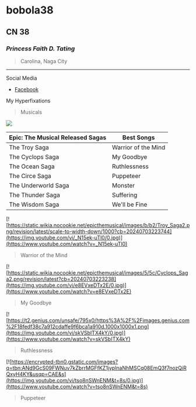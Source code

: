# bobola38
## CN 38
### *Princess Faith D. Tating*
> Carolina, Naga City
---
Social Media
- [Facebook](https://facebook.com)

My Hyperfixations
> Musicals

![](https://encrypted-tbn1.gstatic.com/images?q=tbn:ANd9GcQl_dxMXUHRDcUh_BCKBWfbwvS5y7PULHLELm8vvViazaXCuvaR)


| Epic: The Musical Released Sagas | Best Songs |
| ----------- | ----------- |
| The Troy Saga | Warrior of the Mind |
| The Cyclops Saga | My Goodbye |
| The Ocean Saga | Ruthlessness |
| The Circe Saga | Puppeteer |
| The Underworld Saga | Monster |
| The Thunder Saga | Suffering |
| The Wisdom Saga | We'll be Fine |



[![https://static.wikia.nocookie.net/epicthemusical/images/b/b2/Troy_Saga2.png/revision/latest/scale-to-width-down/1000?cb=20240703223744](https://img.youtube.com/vi/_N15ek-uTl0/0.jpg)](https://www.youtube.com/watch?v=_N15ek-uTl0)
> Warrior of the Mind

[![https://static.wikia.nocookie.net/epicthemusical/images/5/5c/Cyclops_Saga2.png/revision/latest?cb=20240703223238](https://img.youtube.com/vi/e8EVxeDTx2E/0.jpg)](https://www.youtube.com/watch?v=e8EVxeDTx2E)
> My Goodbye

[![https://t2.genius.com/unsafe/795x0/https%3A%2F%2Fimages.genius.com%2F18fedf38c7a912cdaffe9f6bca1a910d.1000x1000x1.png](https://img.youtube.com/vi/skVSbITX4kY/0.jpg)](https://www.youtube.com/watch?v=skVSbITX4kY)
> Ruthlessness

[![https://encrypted-tbn0.gstatic.com/images?q=tbn:ANd9GcS09FWNuv7kZbrrMGFfKZ1jyplnaNhMSCq08EmQ3f7nozQiRQxyH4KY&usqp=CAE&s](https://img.youtube.com/vi/tso8nSWnENM&t=8s/0.jpg)](https://www.youtube.com/watch?v=tso8nSWnENM&t=8s)
> Puppeteer


